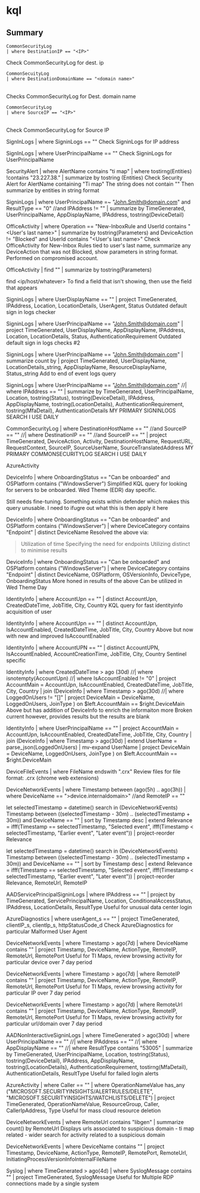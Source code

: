 # kql

## Summary

```kql
CommonSecurityLog
| where DestinationIP == "<IP>"
```
Check CommonSecurityLog for dest. ip

```kql
CommonSecuityLog
| where DestinationDomainName == "<domain name>"
```
<br>
Checks CommonSecurityLog for Dest. domain name

```kql
CommonSecurityLog
| where SourceIP == "<IP>"
```
<br>
Check CommonSecurityLog for Source IP

SignInLogs
| where SigninLogs == "<IP>"
Check SigninLogs for IP address

SignInLogs
| where UserPrincipalName == "<User Email>"
Check SigninLogs for UserPrincipalName

SecurityAlert
| where AlertName contains "ti map"
| where tostirng(Entities) !contains "23.227.38."
| summarize by tostring (Entities)
Check Security Alert for AlertName containing "Ti map"
The string does not contain "<ip>"
Then summarize by entities in string format

SigninLogs
| where UserPrincipalName =~ "John.Smith@domain.com" and ResultType == "0" //and IPAddress != "<IP>"
| summarize by TimeGenerated, UserPrincipalName, AppDisplayName, IPAddress, tostring(DeviceDetail)

OfficeActivity
| where Operation == "New-InboxRule and UserId contains "<User's last name>"
| summarize by tostring(Parameters) and DeviceAction != "Blocked" and UserId contains "<User's last name>"
Check OfficeActivity for New-Inbox Rules tied to user's last name, summarize any DeviceAction that was not Blocked, show parameters in string format. Performed on compromised account.

OfficeActivity
| find "<domain>"
| summarize by tostring(Parameters)

find <ip/host/whatever>
To find a field that isn't showing, then use the field that appears

SigninLogs
| where UserDisplayName == "<Username>"
| project TimeGenerated, IPAddress, Location, LocationDetails, UserAgent, Status
Outdated default sign in logs checker

SigninLogs
| where UserPrincipalName == "John.Smith@domain.com"
| project TimeGenerated, UserDisplayName, AppDisplayName, IPAddress, Location, LocationDetails, Status, AuthenticationRequirement
Outdated default sign in logs checks #2

SigninLogs
| where UserPrincipalName == "John.Smith@domain.com"
| summarize count by <field>
| project TimeGenerated, UserDisplayName, LocationDetails_string, AppDisplayName, ResourceDisplayName, Status_string
Add to end of event logs query

SigninLogs
| where UserPrincipalName == "John.Smith@domain.com"
//| where IPAddress == "<IP>"
| summarize by TimeGenerated, UserPrincipalName, Location, tostring(Status), tostring(DeviceDetail), IPAddress, AppDisplayName, tostring(LocationDetails), AuthenticationRequirement, tostring(MfaDetail), AuthenticationDetails
MY PRIMARY SIGNINLOGS SEARCH I USE DAILY

CommonSecurityLog
| where DestinationHostName == "<domain>" //and SourceIP == "<IP>"
//| where DestinationIP == "<IP>" //and SourceIP == "<IP>"
| project TimeGenerated, DeviceAction, Activity, DestinationHostName, RequestURL, RequestContext, SourceIP, SourceUserName, SourceTranslatedAddress
MY PRIMARY COMMONSECURITYLOG SEARCH I USE DAILY

AzureActivity

DeviceInfo
| where OnboardingStatus == "Can be onboarded" and OSPlatform contains ("WindowsServer")
Simplified KQL query for looking for servers to be onboarded. Wed Theme (EDR) day specific.

Still needs fine-tuning. Something exists within defender which makes this query unusable. I need to ifugre out what this is then apply it here

DeviceInfo
| where OnboardingStatus == "Can be onboarded" and OSPlatform contains ("WindowsServer")
| where DeviceCategory contains "Endpoint"
| distinct DeviceName
Resolved the above via:
> Utilization of time
> Specifying the need for endpoints
> Utilizing distinct to minimise results

DeviceInfo
| where OnboardingStatus == "Can be onboarded" and OSPlatform contains ("WindowsServer")
| where DeviceCategory contains "Endpoint"
| distinct DeviceName, OSPlatform, OSVersionInfo, DeviceType, OnboardingStatus
More honed in results of the above
Can be utilized in Wed Theme Day

IdentityInfo
| where AccountUpn == "<user>"
| distinct AccountUpn, CreatedDateTime, JobTitle, City, Country
KQL query for fast identityinfo acquisition of user

IdentityInfo
| where AccountUpn == "<user>"
| distinct AccountUpn, IsAccountEnabled, CreatedDateTime, JobTitle, City, Country
Above but now with new and improved IsAccountEnabled

IdentityInfo
| where AccountUPN == "<user>"
| distinct AccountUPN, IsAccountEnabled, AccountCreationTime, JobTitle, City, Country
Sentinel specific

IdentityInfo
| where CreatedDateTime > ago (30d)
//| where isnotempty(AccountUpn)
//| where IsAccountEnabled != "0"
| project AccountMain = AccountUpn, IsAccountEnabled, CreatedDateTime, JobTitle, City, Country
| join (DeviceInfo
  | where Timestamp > ago(30d)
//| where LoggedOnUsers != "[]"
  | project DeviceMain = DeviceName, LoggedOnUsers, JoinType
  )
  on $left.AccountMain == $right.DeviceMain
Above but has addition of DeviceInfo to enrich the informaiton more
Broken current however, provides results but the results are blank

IdentityInfo
| where UserPrincipalName == "<user>"
| project AccountMain = AccountUpn, IsAccountEnabled, CreatedDateTime, JobTitle, City, Country
| join (DeviceInfo
  | where Timestamp > ago(30d)
  | extend UserName = parse_json(LoggedOnUsers)
  | mv-expand UserName
  | project DeviceMain = DeviceName, LoggedOnUsers, JoinType
  )
  on $left.AccountMain == $right.DeviceMain

DeviceFileEvents
| where FileName endswith ".crx"
Review files for file format: .crx (chrome web extensions)

DeviceNetworkEvents
| where Timestamp between (ago(5h) .. ago(3h))
| where DeviceName == ">device.internaldomain>" //and RemoteIP == "<IP>"

let selectedTimestamp = datetime(<time>)
search in (DeviceNetworkEvents)
Timestamp between ((selectedTimestamp - 30m) .. (selectedTimestamp + 30m))
and DeviceName == "<device>"
| sort by Timestamp desc
| extend Relevance = ifff(Timestamp == selectedTimestamp, "Selected event", ifff(Timestamp < selectedTimestamp, "Earlier event", "Later event"))
| project-reorder Relevance

let selectedTimestamp = datetime(<time>)
search in (DeviceNetworkEvents)
Timestamp between ((selectedTimestamp - 30m) .. (selectedTimestamp + 30m))
and DeviceName == "<device>"
| sort by Timestamp desc
| extend Relevance = ifff(Timestamp == selectedTimestamp, "Selected event", ifff(Timestamp < selectedTimestamp, "Earlier event", "Later event"))
| project-reorder Relevance, RemoteUrl, RemoteIP

AADServicePrincipalSigninLogs
| where IPAddress == "<IP>"
| project by TimeGenerated, ServicePrincipalName, Location, ConditionalAccessStatus, IPAddress, LocationDetails, ResultType
Useful for unusual data center login

AzureDiagnostics
| where userAgent_s == "<useragent>"
| project TimeGenerated, clientIP_s, clientIp_s, httpStatusCode_d
Check AzureDiagnostics for particular Malformed User Agent

DeviceNetworkEvents
| where Timestamp > ago(7d)
| where DeviceName contains "<device>"
| project Timestamp, DeviceName, ActionType, RemoteIP, RemoteUrl, RemotePort
Useful for TI Maps, review browsing activity for particular device over 7 day period

DeviceNetworkEvents
| where Timestamp > ago(7d)
| where RemoteIP contains "<IP>"
| project Timestamp, DeviceName, ActionType, RemoteIP, RemoteUrl, RemotePort
Useful for TI Maps, review browsing activity for particular IP over 7 day period

DeviceNetworkEvents
| where Timestamp > ago(7d)
| where RemoteUrl contains "<Url>"
| project Timestamp, DeviceName, ActionType, RemoteIP, RemoteUrl, RemotePort
Useful for TI Maps, review browsing activity for particular url/domain over 7 day period

AADNonInteractiveSigninLogs
| where TimeGenerated > ago(30d)
| where UserPrincipalName == "<User>"
//| where IPAddress == "<IP>"
//| where AppDisplayName == "<App>"
//| where ResultType contains "53005"
| summarize by TimeGenerated, UserPrincipalName, Location, tostring(Status), tostring(DeviceDetail), IPAddress, AppDisplayName, tostring(LocationDetails), AuthenticationRequirement, tostirng(MfaDetail), AuthenticationDetails, ResultType
Useful for failed login alerts

AzureActivity
| where Caller == "<Caller>"
| where OperationNameValue has_any ("MICROSOFT.SECURITYINSIGHTS/ALERTRULES/DELETE", "MICROSOFT.SECURITYINSIGHTS/WATCHLISTS/DELETE")
| project TimeGenerated, OperationNameValue, ResourceGroup, Caller, CallerIpAddress, Type
Useful for mass cloud resource deletion

DeviceNetworkEvents
| where RemoteUrl contains "libgen"
| summarize count() by RemoteUrl
Displays urls associated to suspicious domain - ti map related - wider search for activity related to a suspicious domain

DeviceNetworkEvents
| where DeviceName contains "<Device>"
| project Timestamp, DeviceName, ActionType, RemoteIP, RemotePort, RemoteUrl, InitiatingProcessVersionInfoInternalFileName

Syslog
| where TimeGenerated > ago(4d)
| where SyslogMessage contains "<svc account>"
| project TimeGenerated, SyslogMessage
Useful for Multiple RDP connections made by a single system
